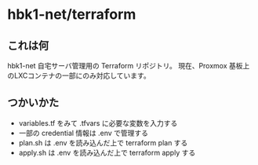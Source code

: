 # hbk1-net/terraform

## これは何
hbk1-net 自宅サーバ管理用の Terraform リポジトリ。
現在、Proxmox 基板上のLXCコンテナの一部にのみ対応しています。

## つかいかた
- variables.tf をみて .tfvars に必要な変数を入力する
- 一部の credential 情報は .env で管理する
- plan.sh は .env を読み込んだ上で terraform plan する
- apply.sh は .env を読み込んだ上で terraform apply する
